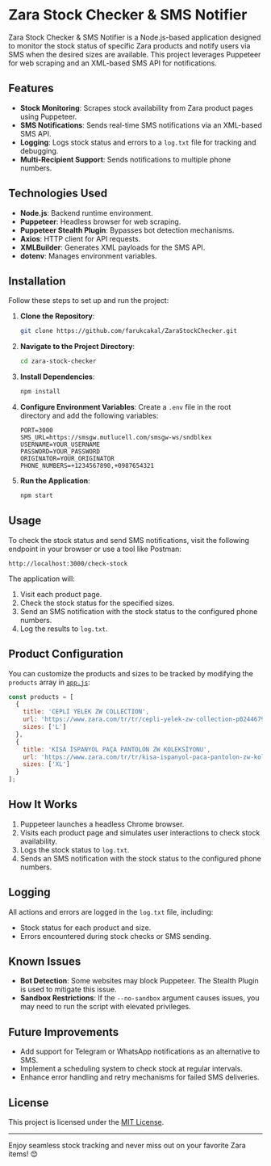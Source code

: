 # Zara Stock Checker & SMS Notifier

Zara Stock Checker & SMS Notifier is a Node.js-based application designed to monitor the stock status of specific Zara products and notify users via SMS when the desired sizes are available. This project leverages Puppeteer for web scraping and an XML-based SMS API for notifications.

## Features

- **Stock Monitoring**: Scrapes stock availability from Zara product pages using Puppeteer.
- **SMS Notifications**: Sends real-time SMS notifications via an XML-based SMS API.
- **Logging**: Logs stock status and errors to a `log.txt` file for tracking and debugging.
- **Multi-Recipient Support**: Sends notifications to multiple phone numbers.

## Technologies Used

- **Node.js**: Backend runtime environment.
- **Puppeteer**: Headless browser for web scraping.
- **Puppeteer Stealth Plugin**: Bypasses bot detection mechanisms.
- **Axios**: HTTP client for API requests.
- **XMLBuilder**: Generates XML payloads for the SMS API.
- **dotenv**: Manages environment variables.

## Installation

Follow these steps to set up and run the project:

1. **Clone the Repository**:
    ```bash
    git clone https://github.com/farukcakal/ZaraStockChecker.git
    ```

2. **Navigate to the Project Directory**:
    ```bash
    cd zara-stock-checker
    ```

3. **Install Dependencies**:
    ```bash
    npm install
    ```

4. **Configure Environment Variables**:
    Create a `.env` file in the root directory and add the following variables:
    ```properties
    PORT=3000
    SMS_URL=https://smsgw.mutlucell.com/smsgw-ws/sndblkex
    USERNAME=YOUR_USERNAME
    PASSWORD=YOUR_PASSWORD
    ORIGINATOR=YOUR_ORIGINATOR
    PHONE_NUMBERS=+1234567890,+0987654321
    ```

5. **Run the Application**:
    ```bash
    npm start
    ```

## Usage

To check the stock status and send SMS notifications, visit the following endpoint in your browser or use a tool like Postman:

```
http://localhost:3000/check-stock
```

The application will:
1. Visit each product page.
2. Check the stock status for the specified sizes.
3. Send an SMS notification with the stock status to the configured phone numbers.
4. Log the results to `log.txt`.

## Product Configuration

You can customize the products and sizes to be tracked by modifying the `products` array in [`app.js`](app.js):

```javascript
const products = [
  {
    title: 'CEPLİ YELEK ZW COLLECTION',
    url: 'https://www.zara.com/tr/tr/cepli-yelek-zw-collection-p02446797.html',
    sizes: ['L']
  },
  {
    title: 'KISA İSPANYOL PAÇA PANTOLON ZW KOLEKSİYONU',
    url: 'https://www.zara.com/tr/tr/kisa-ispanyol-paca-pantolon-zw-koleksiyonu-p02514797.html',
    sizes: ['XL']
  }
];
```

## How It Works

1. Puppeteer launches a headless Chrome browser.
2. Visits each product page and simulates user interactions to check stock availability.
3. Logs the stock status to `log.txt`.
4. Sends an SMS notification with the stock status to the configured phone numbers.

## Logging

All actions and errors are logged in the `log.txt` file, including:
- Stock status for each product and size.
- Errors encountered during stock checks or SMS sending.

## Known Issues

- **Bot Detection**: Some websites may block Puppeteer. The Stealth Plugin is used to mitigate this issue.
- **Sandbox Restrictions**: If the `--no-sandbox` argument causes issues, you may need to run the script with elevated privileges.

## Future Improvements

- Add support for Telegram or WhatsApp notifications as an alternative to SMS.
- Implement a scheduling system to check stock at regular intervals.
- Enhance error handling and retry mechanisms for failed SMS deliveries.

## License

This project is licensed under the [MIT License](LICENSE).

---

Enjoy seamless stock tracking and never miss out on your favorite Zara items! 😊
